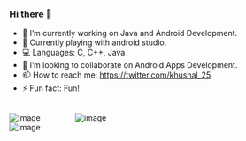 ### Hi there 👋

<!--
**CodeKhushal/CodeKhushal** is a ✨ _special_ ✨ repository because its `README.md` (this file) appears on your GitHub profile.

Here are some ideas to get you started:
- 😄 Pronouns: ...
- 💬 Ask me about ...
- 🤔 I’m looking for help with ...
-->
- 🔭 I’m currently working on Java and Android Development.
- 🌱 Currently playing with android studio.
- :computer: Languages: C, C++, Java
- 👯 I’m looking to collaborate on Android Apps Development.
- 📫 How to reach me: https://twitter.com/khushal_25
- ⚡ Fun fact: Fun!

<br>![image](https://user-images.githubusercontent.com/68191677/120099245-265f6180-c158-11eb-8c7a-2d61f9dcf24b.png)&nbsp; &nbsp; &nbsp; &nbsp; &nbsp; &nbsp; &nbsp; &nbsp; ![image](https://user-images.githubusercontent.com/68191677/120099267-35deaa80-c158-11eb-8dcd-e21cbad9b55b.png)
<br>![image](https://user-images.githubusercontent.com/68191677/126047011-88d3a0a3-5eed-43ba-bdc3-b656969632a3.png)
<br />
